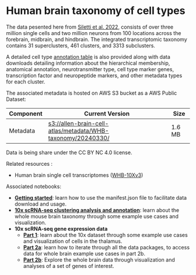# Human brain taxonomy of cell types

The data pesented here from [Siletti et al. 2022](https://www.biorxiv.org/content/10.1101/2022.10.12.511898v1),
consists of over three million single cells and two million neurons from 100
locations across the forebrain, midbrain, and hindbrain. The integrated 
transcriptomic taxonomy contains 31 superclusters, 461 clusters, and 3313
subclusters.

A detailed cell type [annotation table](https://allen-brain-cell-atlas.s3-us-west-2.amazonaws.com/metadata/WMB-taxonomy/20231215/cl.df_CCN202307220.xlsx)
is also provided along with data downloads detailing information about the
hierarchical membership, anatomical annotation, neurotransmitter type, cell
type marker genes, transcription factor and neuropeptide markers, and other
metadata types for each cluster.

The associated metadata is hosted on AWS S3 bucket as a AWS Public Dataset:

| Component | Current Version | Size   |
|---|--|--------|
| Metadata | [s3://allen-brain-cell-atlas/metadata/WHB-taxonomy/20240330/](https://allen-brain-cell-atlas.s3.us-west-2.amazonaws.com/metadata/WHB-taxonomy/20240330/) | 1.6 MB |

Data is being share under the CC BY NC 4.0 license.

Related resources :
* Human brain single cell transcriptomes ([WHB-10Xv3](WHB-10Xv3.md))

Associated notebooks:
* [**Getting started**](../notebooks/getting_started.ipynb): learn how to use the manifest.json file to
  facilitate data download and usage.
* [**10x scRNA-seq clustering analysis and annotation**](../notebooks/cluster_annotation_tutorial.ipynb): learn about the
  whole mouse brain taxonomy through some example use cases and visualization.
* **10x scRNA-seq gene expression data**
  * [**Part 1**](../notebooks/10x_snRNASeq_tutorial_part_1.ipynb): learn about the 10x dataset through some example use
    cases and visualization of cells in the thalamus.
  * [**Part 2a**](../notebooks/10x_snRNASeq_tutorial_part_2a.ipynb): learn how to iterate through all the data packages, to
    access data for whole brain example use cases in part 2b.
  * [**Part 2b**](../notebooks/10x_snRNASeq_tutorial_part_2b.ipynb): Explore the whole brain data through visualization and
    analyses of a set of genes of interest.